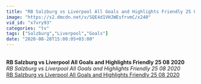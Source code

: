 ```yaml
---
title: "RB Salzburg vs Liverpool All Goals and Highlights Friendly 25 08 2020"
image: "https://s2.dmcdn.net/v/SQE4d1VHJWEsfrvmC/x240"
vid_id: "x7vry93"
categories: "tv"
tags: ["Salzburg","Liverpool","Goals"]
date: "2020-08-28T15:08:05+03:00"
---
```

<br><b>RB Salzburg vs Liverpool All Goals and Highlights Friendly 25 08 2020</b><br> <i>RB Salzburg vs Liverpool All Goals and Highlights Friendly 25 08 2020</i><br> <u>RB Salzburg vs Liverpool All Goals and Highlights Friendly 25 08 2020</u>
